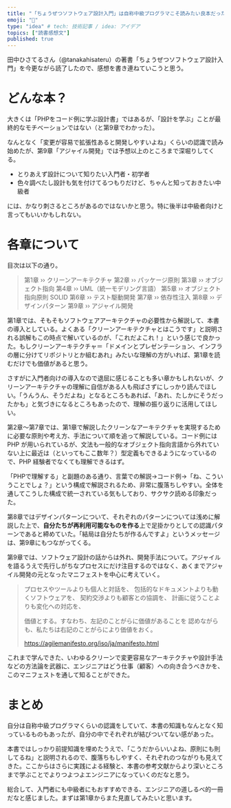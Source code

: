 ```yaml
---
title: "「ちょうぜつソフトウェア設計入門」は自称中級プログラマこそ読みたい良本だった"
emoji: "👧"
type: "idea" # tech: 技術記事 / idea: アイデア
topics: ["読書感想文"]
published: true
---
```


田中ひさてるさん（@tanakahisateru）の著書「ちょうぜつソフトウェア設計入門」を今更ながら読了したので、感想を書き連ねていこうと思う。

# どんな本？

大きくは「PHPをコード例に学ぶ設計書」ではあるが、「設計を学ぶ」ことが最終的なモチベーションではない（と第9章でわかった）。

なんとなく「変更が容易で拡張性あると開発しやすいよね」くらいの認識で読み始めたが、第9章「アジャイル開発」では予想以上のところまで深堀りしてくる。

- とりあえず設計について知りたい入門者・初学者
- 色々調べたし設計も気を付けてるつもりだけど、ちゃんと知っておきたい中級者

には、かなり刺さるところがあるのではないかと思う。特に後半は中級者向けと言ってもいいかもしれない。

# 各章について

目次は以下の通り。

> 第1章 ›› クリーンアーキテクチャ
> 第2章 ›› パッケージ原則
> 第3章 ›› オブジェクト指向
> 第4章 ›› UML（統一モデリング言語）
> 第5章 ›› オブジェクト指向原則 SOLID
> 第6章 ›› テスト駆動開発
> 第7章 ›› 依存性注入
> 第8章 ›› デザインパターン
> 第9章 ›› アジャイル開発

第1章では、そもそもソフトウェアアーキテクチャの必要性から解説して、本書の導入としている。よくある「クリーンアーキテクチャとはこうです」と説明される誤解もこの時点で解いているのが、「これだよこれ！」という感じで良かった。もしクリーンアーキテクチャ＝「ドメインとプレゼンテーション、インフラの層に分けてリポジトリとか組むあれ」みたいな理解の方がいれば、第1章を読むだけでも価値があると思う。

さすがに入門者向けの導入なので退屈に感じることも多い章かもしれないが、クリーンアーキテクチャの理解に自信がある人も飛ばさずにしっかり読んでほしい。「うんうん、そうだよね」となるところもあれば、「あれ、たしかにそうだったかも」と気づきになるところもあったので、理解の振り返りに活用してほしい。

第2章～第7章では、第1章で解説したクリーンなアーキテクチャを実現するために必要な原則や考え方、手法について順を追って解説している。コード例には PHP が用いられているが、文法も一般的なオブジェクト指向言語から外れていない上に最近は（といってもここ数年？）型定義もできるようになっているので、PHP 経験者でなくても理解できるはず。

「PHPで理解する」と副題のある通り、言葉での解説→コード例→「ね、こういうことでしょ？」という構成で解説されるため、非常に腹落ちしやすい。全体を通してこうした構成で統一されている気もしており、サクサク読める印象だった。

第8章ではデザインパターンについて、それぞれのパターンについては浅めに解説した上で、**自分たちが再利用可能なものを作る**上で足掛かりとしての認識パターンであると締めていた。「結局は自分たちが作るんですよ」というメッセージは、第9章にもつながってくる。

第9章では、ソフトウェア設計の話からは外れ、開発手法について。アジャイルを語るうえで先行しがちなプロセスにだけ注目するのではなく、あくまでアジャイル開発の元となったマニフェストを中心に考えていく。

> プロセスやツールよりも個人と対話を、
> 包括的なドキュメントよりも動くソフトウェアを、
> 契約交渉よりも顧客との協調を、
> 計画に従うことよりも変化への対応を、
> 
> 価値とする。すなわち、左記のことがらに価値があることを
> 認めながらも、私たちは右記のことがらにより価値をおく。
>
> https://agilemanifesto.org/iso/ja/manifesto.html

これまで学んできた、いわゆるクリーンで変更容易なアーキテクチャや設計手法などの方法論を武器に、エンジニアはどう仕事（顧客）への向き合うべきかを、このマニフェストを通して知ることができた。

# まとめ

自分は自称中級プログラマくらいの認識をしていて、本書の知識もなんとなく知っているものもあったが、自分の中でそれぞれが結びついてない感があった。

本書ではしっかり前提知識を埋めたうえで、「こうだからいいよね、原則にも則してるね」と説明されるので、腹落ちもしやすく、それぞれのつながりも見えてきた。ここからはさらに実践による経験と、本書の参考文献からより深いところまで学ぶことでよりつよつよエンジニアになっていくのだなと思う。

総合して、入門者にも中級者にもおすすめできる、エンジニアの道しるべ的一冊だなと感じました。まずは第1章からまた見直してみたいと思います。